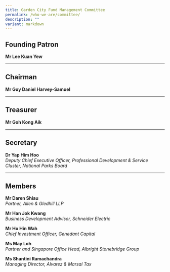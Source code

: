 ```yaml
---
title: Garden City Fund Management Committee
permalink: /who-we-are/committee/
description: ""
variant: markdown
---
```

Founding Patron
---------------
**Mr Lee Kuan Yew**

* * *
Chairman
--------
**Mr Guy Daniel Harvey-Samuel**  

* * *
Treasurer
---------
**Mr Goh Kong Aik**

* * *
Secretary
---------
**Dr Yap Him Hoo**  
<i>Deputy Chief Executive Officer, Professional Development &amp; Service Cluster, National Parks Board</i>

* * *
Members
-------
**Mr Daren Shiau**  
<i>Partner, Allen &amp; Gledhill LLP</i>

**Mr Han Jok Kwang**  
<i>Business Development Advisor, Schneider Electric</i>

**Mr Ho Hin Wah**  
<i>Chief Investment Officer, Genedant Capital</i>

**Ms May Loh**  
<i>Partner and Singapore Office Head, Albright Stonebridge Group</i>

**Ms Shantini Ramachandra**  
<i>Managing Director, Alvarez &amp; Marsal Tax</i>